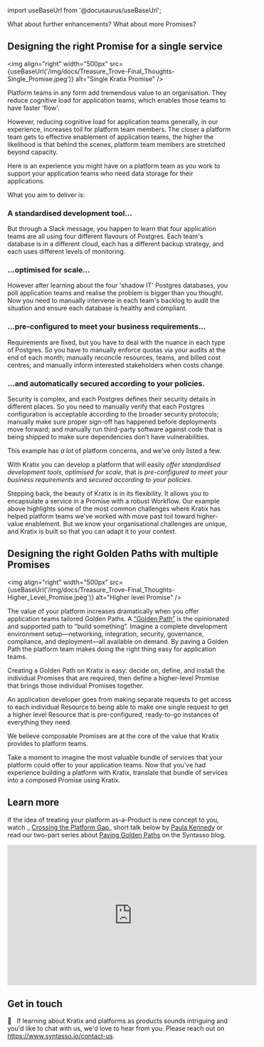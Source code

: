 import useBaseUrl from '@docusaurus/useBaseUrl';

What about further enhancements? What about more Promises?

## Designing the right Promise for a single service

<img
align="right"
width="500px"
src={useBaseUrl('/img/docs/Treasure_Trove-Final_Thoughts-Single_Promise.jpeg')}
alt="Single Kratix Promise"
/>

Platform teams in any form add tremendous value to an organisation. They reduce cognitive load for application teams, which enables those teams to have faster 'flow'.

However, reducing cognitive load for application teams generally, in our experience, increases toil for platform team members. The closer a platform team gets to effective enablement of application teams, the higher the likelihood is that behind the scenes, platform team members are stretched beyond capacity.

Here is an experience you might have on a platform team as you work to support your application teams who need data storage for their applications.

What you aim to deliver is:

### A standardised development tool...

But through a Slack message, you happen to learn that four application teams are all using four different flavours of Postgres. Each team's database is in a different cloud, each has a different backup strategy, and each uses different levels of monitoring.

### ...optimised for scale...

However after learning about the four 'shadow IT' Postgres databases, you poll application teams and realise the problem is bigger than you thought. Now you need to manually intervene in each team's backlog to audit the situation and ensure each database is healthy and compliant.

### ...pre-configured to meet your business requirements...

Requirements are fixed, but you have to deal with the nuance in each type of Postgres. So you have to manually enforce quotas via your audits at the end of each month; manually reconcile resources, teams, and billed cost centres; and manually inform interested stakeholders when costs change.

### ...and automatically secured according to your policies.

Security is complex, and each Postgres defines their security details in different places. So you need to manually verify that each Postgres configuration is acceptable according to the broader security protocols; manually make sure proper sign-off has happened before deployments move forward; and manually run third-party software against code that is being shipped to make sure dependencies don't have vulnerabilities.
<br/>

This example has _a lot_ of platform concerns, and we've only listed a few.

With Kratix you can develop a platform that will easily _offer standardised development tools_, _optimised for scale_, that is _pre-configured to meet your business requirements_ and _secured according to your policies_.

Stepping back, the beauty of Kratix is in its flexibility. It allows you to encapsulate a service in a Promise with a robust Workflow. Our example above highlights some of the most common challenges where Kratix has helped platform teams we've worked with move past toil toward higher-value enablement. But we know your organisational challenges are unique, and Kratix is built so that you can adapt it to your context.

## Designing the right Golden Paths with multiple Promises

<img
align="right"
width="500px"
src={useBaseUrl('/img/docs/Treasure_Trove-Final_Thoughts-Higher_Level_Promise.jpeg')}
alt="Higher level Promise"
/>

The value of your platform increases dramatically when you offer application teams tailored Golden Paths. A [“Golden Path”](https://www.syntasso.io/post/paving-golden-paths-on-multi-cluster-kubernetes-part-1-the-theory) is the opinionated and supported path to “build something”. Imagine a complete development environment setup&mdash;networking, integration, security, governance, compliance, and deployment&mdash;all available on demand. By paving a Golden Path the platform team makes doing the right thing easy for application teams.

Creating a Golden Path on Kratix is easy: decide on, define, and install the individual Promises that are required, then define a higher-level Promise that brings those individual Promises together.

An application developer goes from making separate requests to get access to each individual Resource to being able to make one single request to get a higher level Resource that is pre-configured, ready-to-go instances of everything they need.

We believe composable Promises are at the core of the value that Kratix provides to platform teams.

Take a moment to imagine the most valuable bundle of services that your platform could offer to your application teams. Now that you've had experience building a platform with Kratix, translate that bundle of services into a composed Promise using Kratix.

## Learn more

If the idea of treating your platform as-a-Product is new concept to you, watch _ [Crossing the Platform Gap](https://youtu.be/pAk5GReIs90)_ short talk below by [Paula Kennedy](https://twitter.com/PaulaLKennedy) or read our two-part series about [Paving Golden Paths](https://www.syntasso.io/post/paving-golden-paths-on-multi-cluster-kubernetes-part-1-the-theory) on the Syntasso blog.

<div style={{"text-align":"center"}}>
<iframe width="560" height="315" src="https://www.youtube.com/embed/pAk5GReIs90" title="YouTube video player" frameborder="0" allow="accelerometer; autoplay; clipboard-write; encrypted-media; gyroscope; picture-in-picture" allowfullscreen></iframe>
</div>

## Get in touch

💭&nbsp;&nbsp; If learning about Kratix and platforms as products sounds intriguing and you'd like to chat with us, we'd love to hear from you. Please reach out on https://www.syntasso.io/contact-us.
